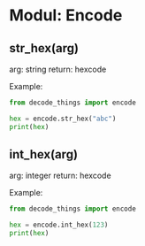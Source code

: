 # Modul: Encode

## str_hex(arg)
arg: string
return: hexcode

Example:
```python
from decode_things import encode

hex = encode.str_hex("abc")
print(hex)
```

## int_hex(arg)
arg: integer
return: hexcode

Example:
```python
from decode_things import encode

hex = encode.int_hex(123)
print(hex)
```